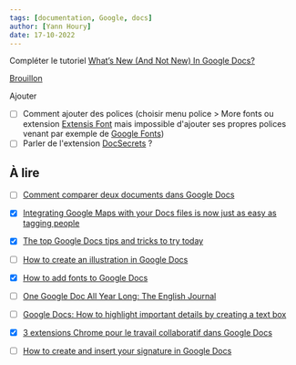 ```yaml
---
tags: [documentation, Google, docs]
author: [Yann Houry]
date: 17-10-2022
---
```


Compléter le tutoriel [What’s New (And Not New) In Google Docs?](https://docs.google.com/document/d/1NKNru-rbFYj16bqbdtj90NOH4ehDymO44iQTnPy2A5c/edit)

[Brouillon](https://docs.google.com/document/d/1w1nTlhs38sSR7iP4v5gn5OuUHDpAngnXp0J4Gzhlh48/edit?usp=sharing)

Ajouter
- [ ] Comment ajouter des polices (choisir menu police > More fonts ou extension [Extensis Font](https://workspace.google.com/marketplace/app/extensis_fonts/568288816452) mais impossible d'ajouter ses propres polices venant par exemple de [Google Fonts](https://fonts.google.com/))
- [ ] Parler de l'extension [DocSecrets](https://gsuite.google.com/u/0/marketplace/app/docsecrets/933719089841?hl=en&pann=docs_addon_widget) ?

## À lire
- [ ]  [Comment comparer deux documents dans Google Docs](https://mychromebook.fr/comment-comparer-deux-documents-dans-google-docs/)
- [x] [Integrating Google Maps with your Docs files is now just as easy as tagging people](https://www.androidpolice.com/google-maps-docs-files-smart-chips/)
- [x] [The top Google Docs tips and tricks to try today](https://www.androidpolice.com/google-docs-tips-and-tricks/)
- [ ] [How to create an illustration in Google Docs](https://www.androidpolice.com/how-to-draw-google-docs/)
- [x] [How to add fonts to Google Docs](https://www.androidpolice.com/how-to-add-fonts-google-docs/)
- [ ] [One Google Doc All Year Long: The English Journal](http://www.litandtech.com/2015/07/one-google-doc-all-year-long-english.html?m=1)
- [ ] [Google Docs: How to highlight important details by creating a text box](https://www.androidpolice.com/insert-text-box-google-docs/)
- [x] [3 extensions Chrome pour le travail collaboratif dans Google Docs](https://outilscollaboratifs.com/2022/10/3-extensions-chrome-travail-collaboratif-google-docs/)
- [ ] [How to create and insert your signature in Google Docs](https://www.androidpolice.com/how-to-create-and-insert-signature-google-docs/)


